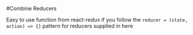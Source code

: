 #Combine Reducers

Easy to use function from react-redux if you follow the `reducer = (state, action) => {}` pattern for reducers supplied in here